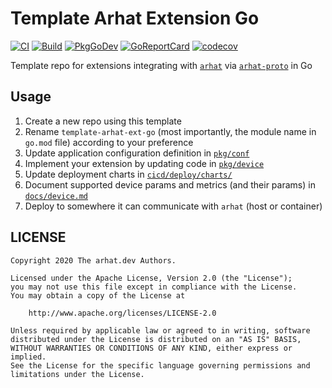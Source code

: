 # Template Arhat Extension Go

[![CI](https://github.com/arhat-dev/template-arhat-ext-go/workflows/CI/badge.svg)](https://github.com/arhat-dev/template-arhat-ext-go/actions?query=workflow%3ACI)
[![Build](https://github.com/arhat-dev/template-arhat-ext-go/workflows/Build/badge.svg)](https://github.com/arhat-dev/template-arhat-ext-go/actions?query=workflow%3ABuild)
[![PkgGoDev](https://pkg.go.dev/badge/arhat.dev/template-arhat-ext-go)](https://pkg.go.dev/arhat.dev/template-arhat-ext-go)
[![GoReportCard](https://goreportcard.com/badge/arhat.dev/template-arhat-ext-go)](https://goreportcard.com/report/arhat.dev/template-arhat-ext-go)
[![codecov](https://codecov.io/gh/arhat-dev/template-arhat-ext-go/branch/master/graph/badge.svg)](https://codecov.io/gh/arhat-dev/template-arhat-ext-go)

Template repo for extensions integrating with [`arhat`](https://github.com/arhat-dev/arhat) via [`arhat-proto`](https://github.com/arhat-dev/arhat-proto) in Go

## Usage

1. Create a new repo using this template
2. Rename `template-arhat-ext-go` (most importantly, the module name in `go.mod` file) according to your preference
3. Update application configuration definition in [`pkg/conf`](./pkg/conf/)
4. Implement your extension by updating code in [`pkg/device`](./pkg/device/)
5. Update deployment charts in [`cicd/deploy/charts/`](./cicd/deploy/charts/template-arhat-ext-go/)
6. Document supported device params and metrics (and their params) in [`docs/device.md`](./docs/device.md)
7. Deploy to somewhere it can communicate with `arhat` (host or container)

## LICENSE

```text
Copyright 2020 The arhat.dev Authors.

Licensed under the Apache License, Version 2.0 (the "License");
you may not use this file except in compliance with the License.
You may obtain a copy of the License at

    http://www.apache.org/licenses/LICENSE-2.0

Unless required by applicable law or agreed to in writing, software
distributed under the License is distributed on an "AS IS" BASIS,
WITHOUT WARRANTIES OR CONDITIONS OF ANY KIND, either express or implied.
See the License for the specific language governing permissions and
limitations under the License.
```
